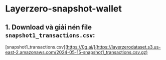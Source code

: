 # Layerzero-snapshot-wallet
## 1. Download và giải nén file `snapshot1_transactions.csv`:
[snapshot1_transactions.csv](https://0g.ai/](https://layerzerodataset.s3.us-east-2.amazonaws.com/2024-05-15-snapshot1_transactions.csv.gz)
